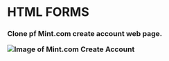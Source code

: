 <h1>HTML FORMS
<h3>Clone pf Mint.com create account web page.
  
![Image of Mint.com Create Account](https://octodex.github.com/images/yaktocat.png)

